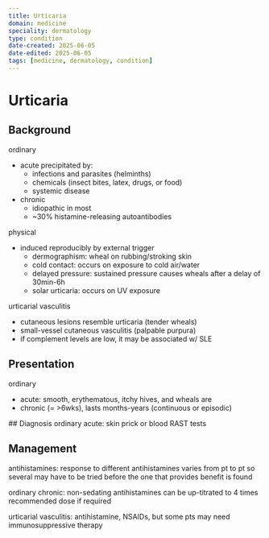 ```yaml
---
title: Urticaria
domain: medicine
speciality: dermatology
type: condition
date-created: 2025-06-05
date-edited: 2025-06-05
tags: [medicine, dermatology, condition]
---
```


# Urticaria

## Background
ordinary
- acute precipitated by:
  - infections and parasites (helminths)
  - chemicals (insect bites, latex, drugs, or food)
  - systemic disease
- chronic
  - idiopathic in most
  - ~30% histamine-releasing autoantibodies

physical
- induced reproducibly by external trigger
  - dermographism: wheal on rubbing/stroking skin
  - cold contact: occurs on exposure to cold air/water
  - delayed pressure: sustained pressure causes wheals after a delay of 30min-6h
  - solar urticaria: occurs on UV exposure

urticarial vasculitis
- cutaneous lesions resemble urticaria (tender wheals)
- small-vessel cutaneous vasculitis (palpable purpura)
- if complement levels are low, it may be associated w/ SLE

## Presentation
ordinary
- acute: smooth, erythematous, itchy hives, and wheals are 
- chronic (= >6wks), lasts months-years (continuous or episodic)

## Diagnosis
ordinary acute: skin prick or blood RAST tests

## Management
antihistamines: response to different antihistamines varies from pt to pt so several may have to be tried before the one that provides benefit is found

ordinary chronic: non-sedating antihistamines can be up-titrated to 4 times recommended dose if required

urticarial vasculitis: antihistamine, NSAIDs, but some pts may need immunosuppressive therapy
